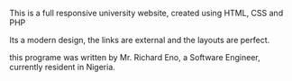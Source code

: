 This is a full responsive university website,
created using HTML, CSS and PHP

Its a modern design, the links are external and
the layouts are perfect.

this programe was written by Mr. Richard Eno,
a Software Engineer, currently resident in Nigeria.